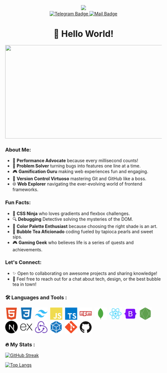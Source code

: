 <div id="header" align="center">
  <img src="https://i.giphy.com/media/v1.Y2lkPTc5MGI3NjExZGRnYzBocGM3ZzFqYWQ1dnZ0aWY4aXZ5YjR0MWdpaHdseTkwZTFyYyZlcD12MV9pbnRlcm5hbF9naWZfYnlfaWQmY3Q9cw/SHxQUaJCRSiJRz4ZmV/giphy.gif" width="200"/>
</div>
 <div id="badges" align="center">
       <a href="https://t.me/JezLeanz">
    <img src="https://img.shields.io/badge/TG-blue?logo=telegram&logoColor=cyan&style=for-the-badge" alt="Telegram Badge"/>
  </a>  
  <a href="mailto:yaroslav.saxno@inbox.ru">
    <img src="https://img.shields.io/badge/mail-white?logo=maildotru&logoColor=orange&style=for-the-badge" alt="Mail Badge"/>
  </a>
   <h1>👋 Hello World! </h1>
</div>

<div align="center">
  <img src="https://i.giphy.com/media/v1.Y2lkPTc5MGI3NjExajdzbHlua3AydG1tbDUwdGtscTVxcDlpZzFpMjRvdnVna2pvaHQwayZlcD12MV9pbnRlcm5hbF9naWZfYnlfaWQmY3Q9Zw/CuuSHzuc0O166MRfjt/giphy.gif" width="600" height="300"/>
</div>

### About Me:
- 🚀 **Performance Advocate** because every millisecond counts!
- 🧩 **Problem Solver** turning bugs into features one line at a time.
- 🎮 **Gamification Guru** making web experiences fun and engaging.
- 🔄 **Version Control Virtuoso** mastering Git and GitHub like a boss.
- 🌐 **Web Explorer** navigating the ever-evolving world of frontend frameworks.

### Fun Facts:
- 🌈 **CSS Ninja** who loves gradients and flexbox challenges.
- 🔍 **Debugging** Detective solving the mysteries of the DOM.
- 🎨 **Color Palette Enthusiast** because choosing the right shade is an art.
- :tea: **Bubble Tea Aficionado** coding fueled by tapioca pearls and sweet sips.
- 🎮 **Gaming Geek** who believes life is a series of quests and achievements.

### Let's Connect:
- ✨ Open to collaborating on awesome projects and sharing knowledge!
- 💬 Feel free to reach out for a chat about tech, design, or the best bubble tea in town!

### :hammer_and_wrench: Languages and Tools :
<img src="https://github.com/devicons/devicon/blob/master/icons/html5/html5-plain.svg" title="html5" alt="html5" width="40" height="40"/>&nbsp;
<img src="https://github.com/devicons/devicon/blob/master/icons/css3/css3-plain.svg" title="css3" alt="css3" width="40" height="40"/>&nbsp;
<img src="https://github.com/devicons/devicon/blob/master/icons/tailwindcss/tailwindcss-original.svg" title="tailwindcss" alt="tailwindcss" width="40" height="40"/>&nbsp;
<img src="https://github.com/devicons/devicon/blob/master/icons/javascript/javascript-plain.svg" title="javascript" alt="javascript" width="40" height="40"/>&nbsp;
<img src="https://github.com/devicons/devicon/blob/master/icons/typescript/typescript-plain.svg" title="typescript" alt="typescript" width="40" height="40"/>&nbsp;
<img src="https://github.com/devicons/devicon/blob/master/icons/npm/npm-original-wordmark.svg" title="npm" alt="npm" width="40" height="40"/>&nbsp;
<img src="https://github.com/devicons/devicon/blob/master/icons/mongodb/mongodb-plain.svg" title="mongodb" alt="mongodb" width="40" height="40"/>&nbsp;
<img src="https://github.com/devicons/devicon/blob/master/icons/react/react-original.svg" title="react" alt="react" width="40" height="40"/>&nbsp;
<img src="https://github.com/devicons/devicon/blob/master/icons/bootstrap/bootstrap-original.svg" title="bootstrap" alt="bootstrap" width="40" height="40"/>&nbsp;
<img src="https://github.com/devicons/devicon/blob/master/icons/nodejs/nodejs-plain.svg" title="nodejs" alt="nodejs" width="40" height="40"/>&nbsp;
<img src="https://github.com/devicons/devicon/blob/master/icons/nextjs/nextjs-plain.svg" title="nextjs" alt="nextjs" width="40" height="40"/>&nbsp;
<img src="https://github.com/devicons/devicon/blob/master/icons/express/express-original.svg" title="express" alt="express" width="40" height="40"/>&nbsp;
<img src="https://github.com/devicons/devicon/blob/master/icons/redux/redux-original.svg" title="redux" alt="redux" width="40" height="40"/>&nbsp;
<img src="https://github.com/devicons/devicon/blob/master/icons/webpack/webpack-plain.svg" title="webpack" alt="webpack" width="40" height="40"/>&nbsp;
<img src="https://github.com/devicons/devicon/blob/master/icons/git/git-plain.svg" title="git" alt="git" width="40" height="40"/>&nbsp;
<img src="https://github.com/devicons/devicon/blob/master/icons/github/github-original.svg" title="github" alt="github" width="40" height="40"/>&nbsp;


### :fire: My Stats :
[![GitHub Streak](http://github-readme-streak-stats.herokuapp.com?user=Jequda&theme=dark&background=000000)](https://git.io/streak-stats)  

[![Top Langs](https://github-readme-stats.vercel.app/api/top-langs/?username=Jequda&layout=compact&theme=vision-friendly-dark)](https://github.com/anuraghazra/github-readme-stats)

<!--
**Jequda/Jequda** is a ✨ _special_ ✨ repository because its `README.md` (this file) appears on your GitHub profile.

Here are some ideas to get you started:

- 🔭 I’m currently working on ...
- 🌱 I’m currently learning ...
- 👯 I’m looking to collaborate on ...
- 🤔 I’m looking for help with ...
- 💬 Ask me about ...
- 📫 How to reach me: ...
- 😄 Pronouns: ...
- ⚡ Fun fact: ...
-->
